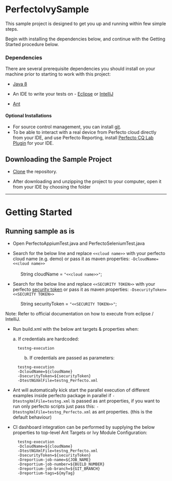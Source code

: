 # PerfectoIvySample

This sample project is designed to get you up and running within few simple steps.

Begin with installing the dependencies below, and continue with the Getting Started procedure below.

### Dependencies
There are several prerequisite dependencies you should install on your machine prior to starting to work with this project:

* [Java 8](http://www.oracle.com/technetwork/java/javase/downloads/jdk8-downloads-2133151.html)

* An IDE to write your tests on - [Eclipse](http://www.eclipse.org/downloads/packages/eclipse-ide-java-developers/marsr) or [IntelliJ](https://www.jetbrains.com/idea/download/#)

* [Ant](https://ant.apache.org/)
 
#### Optional Installations
* For source control management, you can install [git](https://git-scm.com/downloads).
* To be able to interact with a real device from Perfecto cloud directly from your IDE, and use Perfecto Reporting, install [Perfecto CQ Lab Plugin](https://www.perfectomobile.com/ni/resources/downloads/add-ins-plugins-and-extensions) for your IDE.

## Downloading the Sample Project

* [Clone](https://github.com/PerfectoMobileSA/PerfectoIvySample.git) the repository.

* After downloading and unzipping the project to your computer, open it from your IDE by choosing the folder 

**********************
# Getting Started

## Running sample as is


* Open PerfectoAppiumTest.java and PerfectoSeleniumTest.java</p>

* Search for the below line and replace `<<cloud name>>` with your perfecto cloud name (e.g. demo) or pass it as maven properties: `-DcloudName=<<cloud name>>`</br>  
		&nbsp;&nbsp;	&nbsp;&nbsp; String cloudName = `"<<cloud name>>"`;
		</br>
		</p>
* Search for the below line and replace `<<SECURITY TOKEN>>` with your perfecto [security token](https://developers.perfectomobile.com/display/PD/Generate+security+tokens) or pass it as maven properties: `-DsecurityToken=<<SECURITY TOKEN>>` </br></p>
		&nbsp;&nbsp;&nbsp;&nbsp;&nbsp; String securityToken = `"<<SECURITY TOKEN>>"`;
	</br>

Note: Refer to official documentation on how to execute from eclipse / IntelliJ. </br>
* Run build.xml with the below ant targets & properties when: </p>
   a. If credentials are hardcoded:
		
		testng-execution
		
   &nbsp;&nbsp;&nbsp;&nbsp;&nbsp;&nbsp;&nbsp;&nbsp;&nbsp;b. If credentials are passed as parameters:
		
		testng-execution
		-DcloudName=${cloudName}
		-DsecurityToken=${securityToken}
		-DtestNGXmlFile=testng_Perfecto.xml
</p>

* Ant will automatically kick start the parallel execution of different examples inside perfecto package in parallel if `-DtestngXmlFile=testng.xml` is passed as ant properties, if you want to run only perfecto scripts just pass this: `-DtestngXmlFile=testng_Perfecto.xml` as ant properties. (this is the default behaviour) </p>

* CI dashboard integration can be performed by supplying the below properties to top-level Ant Targets or Ivy Module Configuration:

		testng-execution
		-DcloudName=${cloudName}
		-DtestNGXmlFile=testng_Perfecto.xml
		-DsecurityToken=${securityToken}
		-Dreportium-job-name=${JOB_NAME} 
		-Dreportium-job-number=${BUILD_NUMBER} 
		-Dreportium-job-branch=${GIT_BRANCH} 
		-Dreportium-tags=${myTag}
